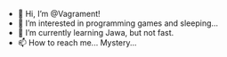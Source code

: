 - 👋 Hi, I’m @Vagrament!
- 👀 I’m interested in programming games and sleeping...
- 🌱 I’m currently learning Jawa, but not fast.
- 📫 How to reach me... Mystery...

<!---
sologamer2314/sologamer2314 is a ✨ special ✨ repository because its `README.md` (this file) appears on your GitHub profile.
You can click the Preview link to take a look at your changes.
--->
